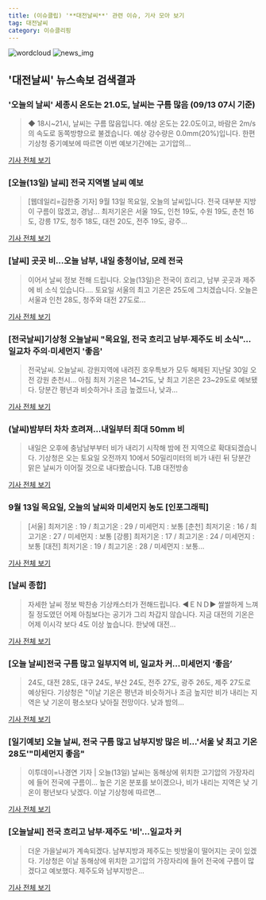 ```yaml
---
title: (이슈클립) '**대전날씨**' 관련 이슈, 기사 모아 보기
tag: 대전날씨
category: 이슈클리핑
---
```

![wordcloud](https://s3.ap-northeast-2.amazonaws.com/lyrics101-wordcloud/2018-09-13-1536794907.png)
![news_img](https://user-images.githubusercontent.com/42597476/44507050-1206f400-a6e4-11e8-8d98-7ffbfebb353f.png)
## **'**대전날씨**'** 뉴스속보 검색결과
### '오늘의 날씨' 세종시 온도는 21.0도, 날씨는 구름 많음 (09/13 07시 기준)

>◆ 18시~21시, 날씨는 구름 많음입니다. 예상 온도는 22.0도이고, 바람은 2m/s의 속도로 동쪽방향으로 불겠습니다. 예상 강수량은 0.0mm(20%)입니다. 한편 기상청 중기예보에 따르면 이번 예보기간에는 고기압의...

<a href="http://www.daejeontoday.com/news/articleView.html?idxno=513380" target="_blank">기사 전체 보기</a>

### [오늘(13일) 날씨] 전국 지역별 날씨 예보

>[웹데일리=김한중 기자] 9월 13일 목요일, 오늘의 날씨입니다. 전국 대부분 지방이 구름이 많겠고, 경남... 최저기온은 서울 19도, 인천 19도, 수원 19도, 춘천 16도, 강릉 17도, 청주 18도, 대전 20도, 전주 19도, 광주...

<a href="http://www.webdaily.co.kr/view.php?ud=201809130620035153c20b958961_7" target="_blank">기사 전체 보기</a>

### [날씨] 곳곳 비…오늘 남부, 내일 충청이남, 모레 전국

>이어서 날씨 정보 전해 드립니다. 오늘(13일)은 전국이 흐리고, 남부 곳곳과 제주에 비 소식 있습니다.... 토요일 서울의 최고 기온은 25도에 그치겠습니다. 오늘은 서울과 인천 28도, 청주와 대전 27도로...

<a href="http://news.jtbc.joins.com/html/630/NB11695630.html" target="_blank">기사 전체 보기</a>

### [전국날씨]기상청 오늘날씨 "목요일, 전국 흐리고 남부·제주도 비 소식"…일교차 주의·미세먼지 '좋음'

>전국날씨. 오늘날씨. 강원지역에 내려진 호우특보가 모두 해제된 지난달 30일 오전 강원 춘천시... 아침 최저 기온은 14~21도, 낮 최고 기온은 23~29도로 예보됐다. 당분간 평년과 비슷하거나 조금 높겠드나, 낮과...

<a href="http://www.kyeongin.com/main/view.php?key=20180913000813103" target="_blank">기사 전체 보기</a>

### (날씨)밤부터 차차 흐려져…내일부터 최대 50mm 비

>내일은 오후에 충남남부부터 비가 내리기 시작해 밤에 전 지역으로 확대되겠습니다. 기상청은 오는 토요일 오전까지 10에서 50밀리미터의 비가 내린 뒤 당분간 맑은 날씨가 이어질 것으로 내다봤습니다. TJB 대전방송

<a href="http://www.tjb.co.kr/sub0301/bodo/view/id/32947" target="_blank">기사 전체 보기</a>

### 9월 13일 목요일, 오늘의 날씨와 미세먼지 농도 [인포그래픽]

>[서울] 최저기온 : 19 / 최고기온 : 29 / 미세먼지 : 보통 [춘천] 최저기온 : 16 / 최고기온 : 27 / 미세먼지 : 보통 [강릉] 최저기온 : 17 / 최고기온 : 24 / 미세먼지 : 보통 [대전] 최저기온 : 19 / 최고기온 : 28 / 미세먼지 : 보통...

<a href="http://www.sisunnews.co.kr/news/articleView.html?idxno=90156" target="_blank">기사 전체 보기</a>

### [날씨 종합]

>자세한 날씨 정보 박찬송 기상캐스터가 전해드립니다. ◀ＥＮＤ▶ 쌀쌀하게 느껴질 정도였던 어제 아침보다는 공기가 그리 차갑지 않습니다. 지금 대전의 기온은 어제 이시각 보다 4도 이상 높습니다. 한낮에 대전...

<a href="http://tjmbc.co.kr/000006/view/id/112532" target="_blank">기사 전체 보기</a>

### [오늘 날씨]전국 구름 많고 일부지역 비, 일교차 커…미세먼지 ‘좋음’

>24도, 대전 28도, 대구 24도, 부산 24도, 전주 27도, 광주 26도, 제주 27도로 예상된다. 기상청은 "이날 기온은 평년과 비슷하거나 조금 높지만 비가 내리는 지역은 낮 기온이 평소보다 낮아질 전망이다. 낮과 밤의...

<a href="http://www.newsway.co.kr/news/view?tp=1&ud=2018091307593374812" target="_blank">기사 전체 보기</a>

### [일기예보] 오늘 날씨, 전국 구름 많고 남부지방 많은 비…'서울 낮 최고 기온 28도'"미세먼지 좋음"

>이투데이=나경연 기자 | 오늘(13일) 날씨는 동해상에 위치한 고기압의 가장자리에 들어 전국에 구름이... 높은 기온 분포를 보이겠으나, 비가 내리는 지역은 낮 기온이 평년보다 낮겠다. 이날 기상청에 따르면...

<a href="http://www.etoday.co.kr/news/section/newsview.php?idxno=1663104" target="_blank">기사 전체 보기</a>

### [오늘날씨] 전국 흐리고 남부·제주도 '비'…일교차 커

>더운 가을날씨가 계속되겠다. 남부지방과 제주도는 빗방울이 떨어지는 곳이 있겠다. 기상청은 이날 동해상에 위치한 고기압의 가장자리에 들어 전국에 구름이 많겠다고 예보했다. 제주도와 남부지방은...

<a href="http://news1.kr/articles/?3425147" target="_blank">기사 전체 보기</a>


